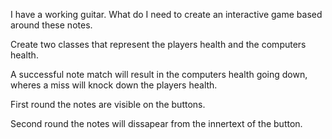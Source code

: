 I have a working guitar. What do I need to create an interactive game based around these notes.

Create two classes that represent the players health and the computers health.

A successful note match will result in the computers health going down, wheres a miss will knock down the players health.

First round the notes are visible on the buttons.

Second round the notes will dissapear from the innertext of the button.